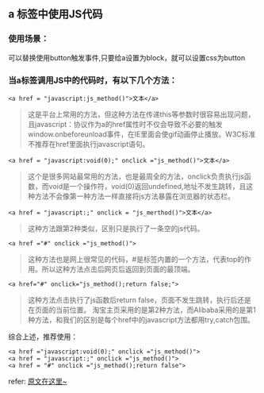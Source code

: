 ## a 标签中使用JS代码

### 使用场景：
   可以替换使用button触发事件,只要给a设置为block，就可以设置css为button

### 当a标签调用JS中的代码时，有以下几个方法：


    <a href = "javascript:js_method()">文本</a>
>这是平台上常用的方法，但这种方法在传递this等参数时很容易出现问题，且javascript：协议作为a的href属性时不仅会导致不必要的触发window.onbeforeunload事件，在IE里面会使gif动画停止播放。W3C标准不推荐在href里面执行javascript语句。

    <a href = "javascript:void(0);" onclick ="js_method()">文本</a>
> 这个是很多网站最常用的方法，也是最周全的方法，onclick负责执行js函数，而void是一个操作符，void(0)返回undefined,地址不发生跳转，且这种方法不会像第一种方法一样直接将js方法暴露在浏览器的状态栏。

    <a href = "javascript:;" onclick = "js_merthod()">文本</a>
>这种方法跟第2种类似，区别只是执行了一条空的js代码。

    <a href ="#" onclick ="js_method()">
> 这种方法也是网上很常见的代码，#是标签内置的一个方法，代表top的作用。所以这种方法点击后网页后返回到页面的最顶端。

    <a href="#" onclick="js_method();return false;">
> 这种方法点击执行了js函数后return false，页面不发生跳转，执行后还是在页面的当前位置。
淘宝主页采用的是第2种方法，而Alibaba采用的是第1种方法，和我们的区别是每个href中的javascript方法都用try,catch包围。

综合上述，推荐使用：

    <a href ="javascript:void(0);" onclick ="js_method()">
    <a href = "javascript:;" onclick ="js_method()">
    <a href = "#" onclick ="js_method();return false">  

refer: [原文在这里~](https://blog.csdn.net/GIS__/article/details/7306220)
